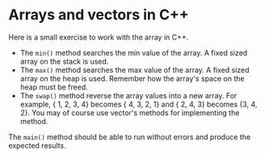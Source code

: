 # Arrays and vectors in C++

Here is a small exercise to work with the array in C++.
- The `min()` method searches the min value of the array. A fixed sized 
  array on the stack is used.
- The `max()` method searches the max value of the array. A fixed sized 
  array on the heap is used. Remember how the array's space on the heap must 
  be freed.
- The `swap()` method reverse the array values into a new array. For example,
  { 1, 2, 3, 4} becomes { 4, 3, 2, 1} and { 2, 4, 3} becomes {3, 4, 2}. 
  You may of course use vector's methods for implementing the method.

The `main()` method should be able to run without errors and produce the 
expected results.